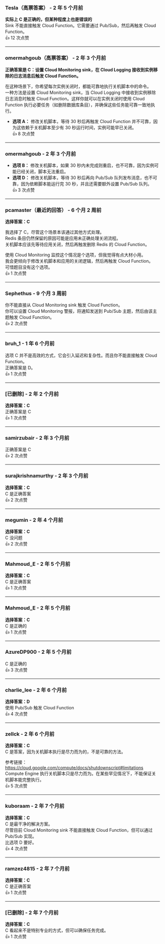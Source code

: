 ### Tesla（高票答案） - 2 年 5 个月前
**实际上 C 是正确的，但某种程度上也是错误的**  
Sink 不能直接触发 Cloud Function。它需要通过 Pub/Sub，然后再触发 Cloud Function。  
👍 12 次点赞

---

### omermahgoub（高票答案） - 2 年 3 个月前  
**正确答案是 C：设置 Cloud Monitoring sink，在 Cloud Logging 接收到实例移除的日志消息后触发 Cloud Function。**

在这种场景下，你希望每次实例关闭时，都能可靠地执行关机脚本中的命令。  
一种方法是设置 Cloud Monitoring sink，当 Cloud Logging 中接收到实例移除日志消息时触发 Cloud Function。这样你就可以在实例关闭时使用 Cloud Function 执行必要任务（如删除数据库条目），并确保这些任务能可靠一致地执行。

- **选项 A：** 修改关机脚本，等待 30 秒后再触发 Cloud Function 并不可靠，因为这依赖于关机脚本至少有 30 秒运行时间，实例可能早已关闭。  
👍 8 次点赞

---

### omermahgoub - 2 年 3 个月前  
- **选项 B：** 修改关机脚本，如果 30 秒内未完成则重启，也不可靠，因为实例可能已经关闭，脚本无法重启。
- **选项 D：** 修改关机脚本，等待 30 秒后再向 Pub/Sub 队列发布消息，也不可靠，因为依赖脚本能运行完 30 秒，并且还需要额外设置 Pub/Sub 队列。  
👍 3 次点赞

---

### pcamaster（最近的回答） - 6 个月 2 周前  
**选择答案：C**

我选择了 C，尽管这个场景本该通过其他方式处理。  
Redis 条目仍然保留的原因可能是应用未正确处理关闭流程。  
关机脚本应该先等待应用关闭，然后再触发删除 Redis 的 Cloud Function。

使用 Cloud Monitoring 监控这个情况是个选项，但我觉得有点大材小用。  
我会更倾向于修改关机脚本和应用的关闭逻辑，然后再触发 Cloud Function。  
可惜题目没有这个选项。  
👍 1 次点赞

---

### Sephethus - 9 个月 3 周前  
你不能直接从 Cloud Monitoring sink 触发 Cloud Function。  
你可以设置 Cloud Monitoring 警报，将通知发送到 Pub/Sub 主题，然后由该主题触发 Cloud Function。  
👍 2 次点赞

---

### bruh_1 - 1 年 6 个月前  
选项 C 并不是高效的方式，它会引入延迟和复杂性。而且你不能直接触发 Cloud Function。  
正确答案是 D。  
👍 1 次点赞

---

### [已删除] - 2 年 2 个月前  
**选择答案：C**  
正确答案是 C  
👍 1 次点赞

---

### samirzubair - 2 年 3 个月前  
正确答案是 C  
👍 2 次点赞

---

### surajkrishnamurthy - 2 年 3 个月前  
**选择答案：C**  
C 是正确答案  
👍 2 次点赞

---

### megumin - 2 年 4 个月前  
**选择答案：C**  
C 没问题  
👍 2 次点赞

---

### Mahmoud_E - 2 年 5 个月前  
**选择答案：C**  
C 是正确答案  
👍 1 次点赞

---

### Mahmoud_E - 2 年 5 个月前  
**选择答案：C**  
C 是正确的  
👍 1 次点赞

---

### AzureDP900 - 2 年 5 个月前  
C 是正确的  
👍 3 次点赞

---

### charlie_lee - 2 年 6 个月前  
**选择答案：D**  
使用 Pub/Sub 触发 Cloud Function  
👍 4 次点赞

---

### zellck - 2 年 6 个月前  
**选择答案：C**  
C 是答案，因为关机脚本执行是尽力而为的，不是可靠的方法。

参考链接：  
https://cloud.google.com/compute/docs/shutdownscript#limitations  
Compute Engine 执行关机脚本只是尽力而为。在某些罕见情况下，不能保证关机脚本能完整执行。  
👍 5 次点赞

---

### kuboraam - 2 年 7 个月前  
**选择答案：C**  
C 是最干净的解决方案。  
尽管目前 Cloud Monitoring sink 不能直接触发 Cloud Function，但可以通过 Pub/Sub 实现。  
比选项 D 要好。  
👍 4 次点赞

---

### ramzez4815 - 2 年 7 个月前  
**选择答案：C**  
C 是正确答案  
👍 1 次点赞

---

### [已删除] - 2 年 7 个月前  
**选择答案：C**  
C 看起来不是特别专业的方式，但可以确保任务完成。  
👍 1 次点赞
